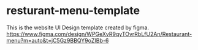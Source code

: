 # resturant-menu-template
This is the website UI Design template created by figma.
https://www.figma.com/design/WPGeXvR9qyTOvrRbLfU2An/Restaurant-menu?m=auto&t=jC5Gz9BBQY9oZIBb-6
